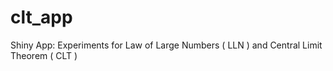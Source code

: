 # clt_app
Shiny App: Experiments for Law of Large Numbers  ( LLN ) and Central Limit Theorem ( CLT )
